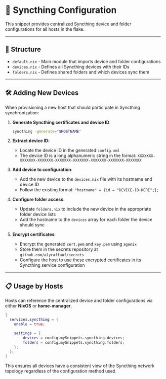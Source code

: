 # 🔄 Syncthing Configuration

This snippet provides centralized Syncthing device and folder configurations for all hosts in the flake.

---

## 📂 Structure

- `default.nix` - Main module that imports device and folder configurations
- `devices.nix` - Defines all Syncthing devices with their IDs
- `folders.nix` - Defines shared folders and which devices sync them

---

## 🛠️ Adding New Devices

When provisioning a new host that should participate in Syncthing synchronization:

1. **Generate Syncthing certificates and device ID**:

   ```bash
   syncthing -generate="$HOSTNAME"
   ```

2. **Extract device ID**:
   - Locate the device ID in the generated `config.xml`
   - The device ID is a long alphanumeric string in the format: `XXXXXXX-XXXXXXX-XXXXXXX-XXXXXXX-XXXXXXX-XXXXXXX-XXXXXXX-XXXXXXX`

3. **Add device to configuration**:
   - Add the new device to the `devices.nix` file with its hostname and device ID
   - Follow the existing format: `"hostname" = {id = "DEVICE-ID-HERE";};`

4. **Configure folder access**:
   - Update `folders.nix` to include the new device in the appropriate folder device lists
   - Add the hostname to the `devices` array for each folder the device should sync

5. **Encrypt certificates**:
   - Encrypt the generated `cert.pem` and `key.pem` using `agenix`
   - Store them in the secrets repository at `github.com/alyraffauf/secrets`
   - Configure the host to use these encrypted certificates in its Syncthing service configuration

---

## 📋 Usage by Hosts

Hosts can reference the centralized device and folder configurations via either **NixOS** or **home-manager**.

```nix
{
  services.syncthing = {
    enable = true;

    settings = {
        devices = config.mySnippets.syncthing.devices;
        folders = config.mySnippets.syncthing.folders;
    };
  };
}
```

This ensures all devices have a consistent view of the Syncthing network topology regardless of the configuration method used.
